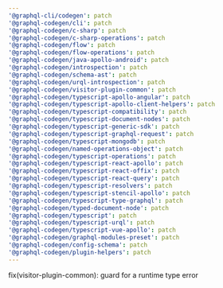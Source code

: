 ```yaml
---
'@graphql-cli/codegen': patch
'@graphql-codegen/cli': patch
'@graphql-codegen/c-sharp': patch
'@graphql-codegen/c-sharp-operations': patch
'@graphql-codegen/flow': patch
'@graphql-codegen/flow-operations': patch
'@graphql-codegen/java-apollo-android': patch
'@graphql-codegen/introspection': patch
'@graphql-codegen/schema-ast': patch
'@graphql-codegen/urql-introspection': patch
'@graphql-codegen/visitor-plugin-common': patch
'@graphql-codegen/typescript-apollo-angular': patch
'@graphql-codegen/typescript-apollo-client-helpers': patch
'@graphql-codegen/typescript-compatibility': patch
'@graphql-codegen/typescript-document-nodes': patch
'@graphql-codegen/typescript-generic-sdk': patch
'@graphql-codegen/typescript-graphql-request': patch
'@graphql-codegen/typescript-mongodb': patch
'@graphql-codegen/named-operations-object': patch
'@graphql-codegen/typescript-operations': patch
'@graphql-codegen/typescript-react-apollo': patch
'@graphql-codegen/typescript-react-offix': patch
'@graphql-codegen/typescript-react-query': patch
'@graphql-codegen/typescript-resolvers': patch
'@graphql-codegen/typescript-stencil-apollo': patch
'@graphql-codegen/typescript-type-graphql': patch
'@graphql-codegen/typed-document-node': patch
'@graphql-codegen/typescript': patch
'@graphql-codegen/typescript-urql': patch
'@graphql-codegen/typescript-vue-apollo': patch
'@graphql-codegen/graphql-modules-preset': patch
'@graphql-codegen/config-schema': patch
'@graphql-codegen/plugin-helpers': patch
---
```


fix(visitor-plugin-common): guard for a runtime type error
